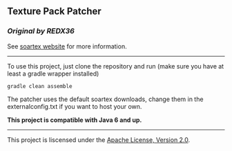## Texture Pack Patcher

### _Original by REDX36_

See [soartex website](http://soartex.net/patcher) for more information.

* * *


To use this project, just clone the repository and run (make sure you have at least a gradle wrapper installed)

```
gradle clean assemble
```

The patcher uses the default soartex downloads, change them in the externalconfig.txt if you want to host your own.


__This project is compatible with Java 6 and up.__

* * *

This project is liscensed under the [Apache License, Version 2.0](http://www.apache.org/licenses/LICENSE-2.0.html).
